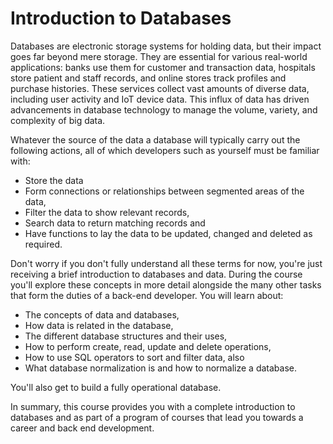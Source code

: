 # Introduction to Databases 


Databases are electronic storage systems for holding data, but their impact goes far beyond mere storage. They are essential for various real-world applications: banks use them for customer and transaction data, hospitals store patient and staff records, and online stores track profiles and purchase histories. These services collect vast amounts of diverse data, including user activity and IoT device data. This influx of data has driven advancements in database technology to manage the volume, variety, and complexity of big data. 

Whatever the source of the data a database will typically carry out the following actions, all of which developers such as yourself must be familiar with: 

  + Store the data
  + Form connections or relationships between segmented areas of the data,
  + Filter the data to show relevant records,
  + Search data to return matching records and
  + Have functions to lay the data to be updated, changed and deleted as required.

Don't worry if you don't fully understand all these terms for now, you're just receiving a brief introduction to databases and data. During the course you'll explore these concepts in more detail alongside the many other tasks that form the duties of a back-end developer. You will learn about:

  + The concepts of data and databases,
  + How data is related in the database,
  + The different database structures and their uses,
  + How to perform create, read, update and delete operations,
  + How to use SQL operators to sort and filter data, also  
  + What database normalization is and how to normalize a database.

You'll also get to build a fully operational database. 

In summary, this course provides you with a complete introduction to databases and as part of a program of courses that lead you towards a career and back end development. 
